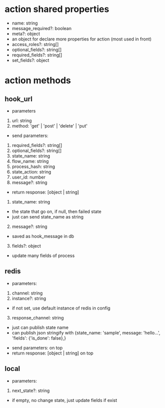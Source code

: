 # action shared properties

- name: string
- message_required?: boolean
- meta?: object
- an object for declare more properties for action (most used in front)
- access_roles?: string[] 
- optional_fields?: string[]
- required_fields?: string[]
- set_fields?: object

# action methods

## hook_url

* parameters
1. url: string
2. method: 'get' | 'post' | 'delete' | 'put'
* send parameters:
1. required_fields?: string[]
2. optional_fields?: string[]
3. state_name: string
4. flow_name: string
5. process_hash: string
6. state_action: string 
7. user_id: number
8. message?: string
* return response: [object | string]
1. state_name: string 
- the state that go on, if null, then failed state
- just can send state_name as string
2.  message?: string
- saved as hook_message in db
3. fields?: object
- update many fields of process

## redis

* parameters: 
1. channel: string
2. instance?: string
- if not set, use default instance of redis in config
3. response_channel: string
- just can publish state name
- can publish json stringify with {state_name: 'sample', message: 'hello...', 'fields': {'is_done': false},}
* send parameters:
on top
* return response: [object | string]
on top


## local

* parameters:
1. next_state?: string
- if empty, no change state, just update fields if exist